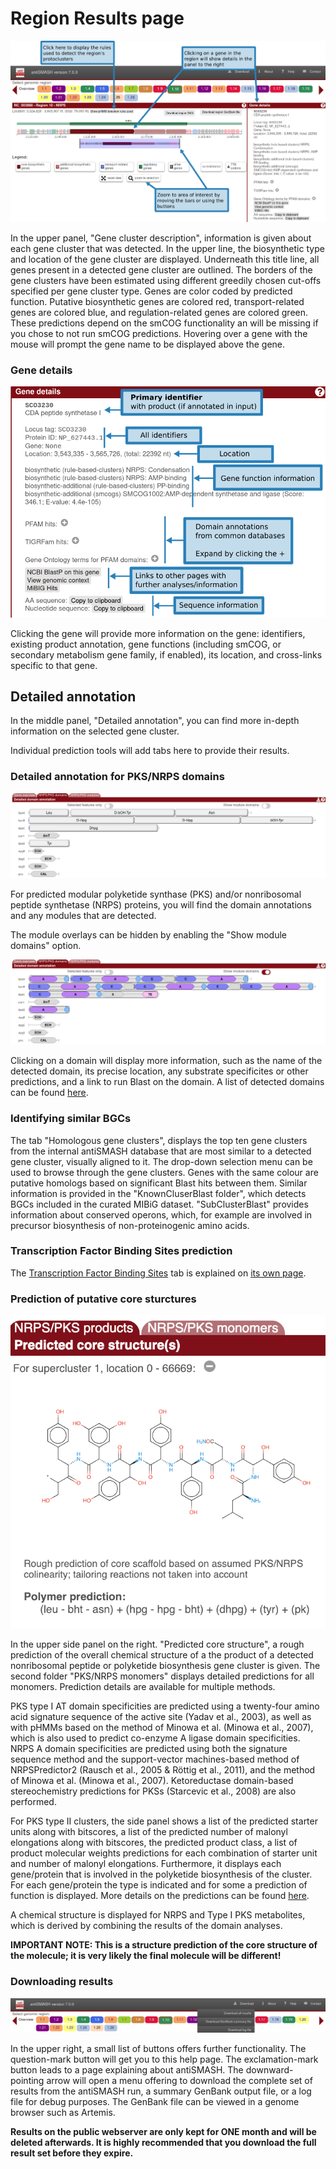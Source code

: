# Region Results page

![Region display](../assets/images/region_display.png)

In the upper panel, "Gene cluster description", information is given about each
gene cluster that was detected. In the upper line, the biosynthetic type and
location of the gene cluster are displayed. Underneath this title line, all
genes present in a detected gene cluster are outlined. The borders of the gene
clusters have been estimated using different greedily chosen cut-offs specified
per gene cluster type.  Genes are color coded by predicted function. Putative
biosynthetic genes are colored red, transport-related genes are colored blue,
and regulation-related genes are colored green. These predictions depend on the
smCOG functionality an will be missing if you chose to not run smCOG
predictions.  Hovering over a gene with the mouse will prompt the gene name to
be displayed above the gene.

### Gene details

![Gene details display](../assets/images/gene_details.png)

Clicking the gene will provide more information on
the gene: identifiers, existing product annotation,
gene functions (including smCOG, or secondary metabolism gene family, if enabled), its
location, and cross-links specific to that gene.

## Detailed annotation

In the middle panel, "Detailed annotation", you can find more in-depth
information on the selected gene cluster.

Individual prediction tools will add tabs here to provide their results.

### Detailed annotation for PKS/NRPS domains

![Region display](../assets/images/DetailedDomainAnnotation.png)


For predicted modular polyketide
synthase (PKS) and/or nonribosomal peptide synthetase (NRPS) proteins, you will
find the domain annotations and any modules that are detected.

The module overlays can be hidden by enabling the "Show module domains" option.

![Domain display hiding modules](../assets/images/DetailedDomainAnnotation_hidden.png)

Clicking on a domain will display more
information, such as the name of the detected domain, its
precise location, any substrate specificites or other predictions, and a link to run Blast
on the domain.
A list of detected domains can be found [here](/modules/nrps_pks_domains.md).

### Identifying similar BGCs

The tab "Homologous gene clusters", displays the top ten gene clusters
from the internal antiSMASH database that are most similar to a detected gene
cluster, visually aligned to it. The drop-down selection menu can be used to
browse through the gene clusters. Genes with the same colour are putative
homologs based on significant Blast hits between them.
Similar information is provided in the "KnownCluserBlast folder", which detects BGCs included in the curated MIBiG dataset.
"SubClusterBlast" provides information about conserved operons, which, for example are involved in precursor biosynthesis of non-proteinogenic amino acids.

### Transcription Factor Binding Sites prediction

The [Transcription Factor Binding Sites](/modules/tfbs.md) tab is explained on [its own page](/modules/tfbs.md).

### Prediction of putative core sturctures

![Structure Prediction](../assets/images/StructurePrediction.png)

In the upper side panel
on the right. "Predicted core structure", a rough prediction of the overall
chemical structure of a the product of a detected nonribosomal peptide or
polyketide biosynthesis gene cluster is given. The second folder "PKS/NRPS monomers" displays detailed predictions for
all monomers.  Prediction details are available for multiple methods.

PKS type I AT domain specificities are predicted using a twenty-four amino acid signature sequence of the active site (Yadav et al., 2003), as well as with pHMMs based on the method of Minowa et al. (Minowa et al., 2007), which is also used to predict co-enzyme A ligase domain specificities. NRPS A domain specificities are predicted using both the signature sequence method and the support-vector machines-based method of NRPSPredictor2 (Rausch et al., 2005 & Röttig et al., 2011), and the method of Minowa et al. (Minowa et al., 2007).
Ketoreductase domain-based stereochemistry predictions for PKSs (Starcevic et al., 2008) are also performed.

For PKS type II clusters, the side panel shows a list of the predicted starter units along with bitscores, a list of the predicted number of malonyl elongations along with bitscores, the predicted product class, a list of product molecular weights predictions for each combination of starter unit and number of malonyl elongations.
Furthermore, it displays each gene/protein that is involved in the polyketide biosynthesis of the cluster.
For each gene/protein the type is indicated and for some a prediction of function is displayed.
More details on the predictions can be found [here](/modules/t2pks.md).

A chemical structure is displayed for NRPS and Type I PKS metabolites, which is derived by combining the results of the domain analyses.

**IMPORTANT NOTE: This is a structure prediction of the core structure of the molecule; it is very likely the final molecule will be different!**

### Downloading results

![Main menu](../assets/images/download_results.png)

In the upper right, a small list of buttons offers further functionality. The
question-mark button will get you to this help page. The exclamation-mark button
leads to a page explaining about antiSMASH. The downward-pointing arrow will
open a menu offering to download the complete set of results from the antiSMASH
run, a summary GenBank output file, or a log file for debug purposes.
The GenBank file can be viewed in a genome browser such as Artemis.

**Results on the public webserver are only kept for ONE month and will be deleted afterwards. It is highly recommended that you download the full result set before they expire.**